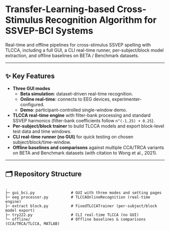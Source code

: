 # Transfer-Learning-based Cross-Stimulus Recognition Algorithm for SSVEP-BCI Systems

Real-time and offline pipelines for cross-stimulus SSVEP spelling with TLCCA, including a full GUI, a CLI real-time runner, per-subject/block model extraction, and offline baselines on BETA / Benchmark datasets.

---

## ✨ Key Features
- **Three GUI modes**  
  - **Beta simulation**: dataset-driven real-time recognition.  
  - **Online real-time**: connects to EEG devices, experimenter-configured.  
  - **Demo**: participant-controlled single-window demo.  
- **TLCCA real-time engine** with filter-bank processing and standard SSVEP harmonics (filter-bank coefficients follow `n^(-1.25) + 0.25`).  
- **Per-subject/block trainer** to build TLCCA models and export block-level test data and time windows.  
- **CLI real-time runner (no GUI)** for quick testing on chosen subject/block/time-window.  
- **Offline baselines and comparisons** against multiple CCA/TRCA variants on BETA and Benchmark datasets (with citation to Wong et al., 2021).  

---

## 🗂️ Repository Structure
```text
.
├─ gui_bci.py                # GUI with three modes and setting pages
├─ eeg processor.py          # TLCCAOnlineRecognition (real-time engine)
├─ extract block.py          # FixedTLCCATrainer (per-subject/block model export)
├─ try222.py                 # CLI real-time TLCCA (no GUI)
└─ offline/                  # Offline baselines & comparisons (CCA/TRCA/TLCCA, MATLAB)

